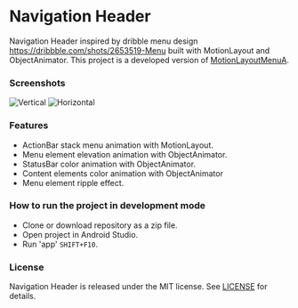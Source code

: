 # Navigation Header
Navigation Header inspired by dribble menu design https://dribbble.com/shots/2653519-Menu built with MotionLayout and ObjectAnimator. This project is a developed version of [MotionLayoutMenuA](https://github.com/faob-dev/MotionLayoutMenuA).

### Screenshots
![Vertical](https://user-images.githubusercontent.com/25232443/60589616-374f9e80-9d9a-11e9-81a9-a171b8e8cf7d.gif)
![Horizontal](https://user-images.githubusercontent.com/25232443/60590263-da54e800-9d9b-11e9-9bf1-1dac6a1648c8.gif)

### Features
* ActionBar stack menu animation with MotionLayout.
* Menu element elevation animation with ObjectAnimator.
* StatusBar color animation with ObjectAnimator.
* Content elements color animation with ObjectAnimator
* Menu element ripple effect.

### How to run the project in development mode
* Clone or download repository as a zip file.
* Open project in Android Studio.
* Run 'app' `SHIFT+F10`.

### License
Navigation Header is released under the MIT license. See [LICENSE](./LICENSE) for details.